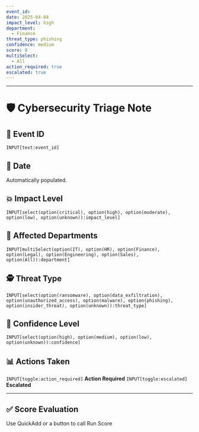 ```yaml
---
event_id: 
date: 2025-04-04
impact_level: high
department:
  - Finance
threat_type: phishing
confidence: medium
score: 8
multiSelect:
  - All
action_required: true
escalated: true
---
```


---
# 🛡️ Cybersecurity Triage Note

## 🧾 Event ID
```meta-bind
INPUT[text:event_id]
```

## 📅 Date
Automatically populated.

## 💥 Impact Level
```meta-bind
INPUT[select(option(critical), option(high), option(moderate), option(low), option(unknown)):impact_level]
```

## 🏢 Affected Departments
```meta-bind
INPUT[multiSelect(option(IT), option(HR), option(Finance), option(Legal), option(Engineering), option(Sales), option(All)):department]
```

## 🕵️ Threat Type
```meta-bind
INPUT[select(option(ransomware), option(data_exfiltration), option(unauthorized_access), option(malware), option(phishing), option(insider_threat), option(unknown)):threat_type]
```

## 🎯 Confidence Level
```meta-bind
INPUT[select(option(high), option(medium), option(low), option(unknown)):confidence]
```

## 📊 Actions Taken
`INPUT[toggle:action_required]` **Action Required**
`INPUT[toggle:escalated]` **Escalated**


---

## ✅ Score Evaluation

Use QuickAdd or a button to call Run Score